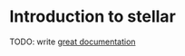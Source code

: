 # Introduction to stellar

TODO: write [great documentation](http://jacobian.org/writing/great-documentation/what-to-write/)
